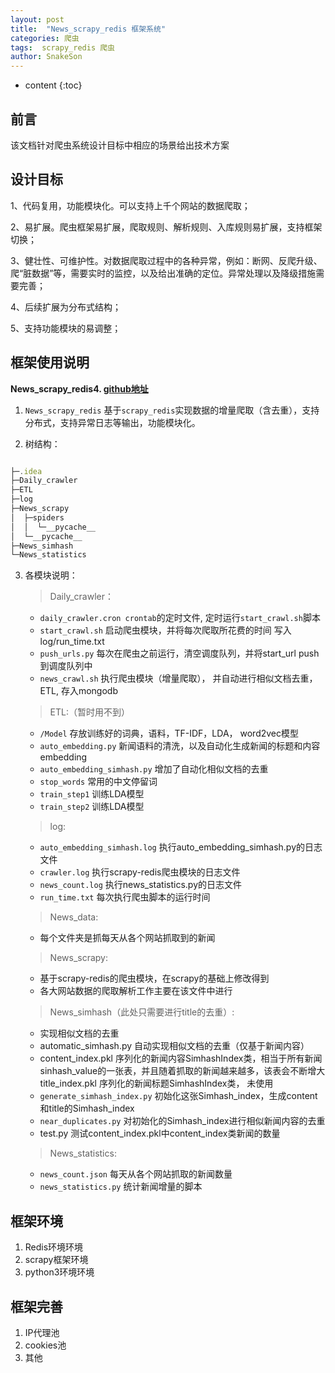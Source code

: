 ```yaml
---
layout: post
title:  "News_scrapy_redis 框架系统"
categories: 爬虫
tags:  scrapy_redis 爬虫   
author: SnakeSon
---
```


* content
{:toc}


## 前言

该文档针对爬虫系统设计目标中相应的场景给出技术方案

## 设计目标

1、代码复用，功能模块化。可以支持上千个网站的数据爬取；

2、易扩展。爬虫框架易扩展，爬取规则、解析规则、入库规则易扩展，支持框架切换；

3、健壮性、可维护性。对数据爬取过程中的各种异常，例如：断网、反爬升级、爬“脏数据”等，需要实时的监控，以及给出准确的定位。异常处理以及降级措施需要完善；

4、后续扩展为分布式结构；

5、支持功能模块的易调整；








## 框架使用说明

**News_scrapy_redis4. [github地址](https://github.com/wang-hongchao/News_scrapy_redis.git)**

1. `News_scrapy_redis` 基于`scrapy_redis`实现数据的增量爬取（含去重），支持分布式，支持异常日志等输出，功能模块化。

2. 树结构：

```js

├─.idea
├─Daily_crawler
├─ETL
├─log
├─News_scrapy
│  ├─spiders
│  │  └─__pycache__
│  └─__pycache__
├─News_simhash
└─News_statistics

```

3. 各模块说明：
 
    > Daily_crawler：	
    
	- `daily_crawler.cron crontab`的定时文件, 定时运行`start_crawl.sh`脚本
	- `start_crawl.sh` 启动爬虫模块，并将每次爬取所花费的时间 写入 log/run_time.txt
	- `push_urls.py` 每次在爬虫之前运行，清空调度队列，并将start_url push到调度队列中
	- `news_crawl.sh` 执行爬虫模块（增量爬取）， 并自动进行相似文档去重，ETL, 存入mongodb
   
	> ETL:（暂时用不到）
	
	- `/Model` 存放训练好的词典，语料，TF-IDF，LDA， word2vec模型
	- `auto_embedding.py` 新闻语料的清洗，以及自动化生成新闻的标题和内容embedding
	- `auto_embedding_simhash.py` 增加了自动化相似文档的去重
	- `stop_words` 常用的中文停留词
	- `train_step1` 训练LDA模型
	- `train_step2` 训练LDA模型
    
	> log:
	
    - `auto_embedding_simhash.log` 执行auto_embedding_simhash.py的日志文件
	- `crawler.log` 执行scrapy-redis爬虫模块的日志文件
	- `news_count.log` 执行news_statistics.py的日志文件
	- `run_time.txt` 每次执行爬虫脚本的运行时间
    
	> News_data:
     
    - 每个文件夹是抓每天从各个网站抓取到的新闻
    
	> News_scrapy:
    
	- 基于scrapy-redis的爬虫模块，在scrapy的基础上修改得到
    - 各大网站数据的爬取解析工作主要在该文件中进行
    
	> News_simhash（此处只需要进行title的去重）:
    
	- 实现相似文档的去重
	- automatic_simhash.py 自动实现相似文档的去重（仅基于新闻内容）
	- content_index.pkl 序列化的新闻内容SimhashIndex类，相当于所有新闻sinhash_value的一张表，并且随着抓取的新闻越来越多，该表会不断增大title_index.pkl 序列化的新闻标题SimhashIndex类， 未使用
	- `generate_simhash_index.py` 初始化这张Simhash_index，生成content和title的Simhash_index
	- `near_duplicates.py` 对初始化的Simhash_index进行相似新闻内容的去重
	- test.py 测试content_index.pkl中content_index类新闻的数量
    
	> News_statistics:
    
	- `news_count.json` 每天从各个网站抓取的新闻数量
	- `news_statistics.py` 统计新闻增量的脚本

## 框架环境

1. Redis环境环境
2. scrapy框架环境
3. python3环境环境


## 框架完善
1. IP代理池
2. cookies池 
3. 其他



    
	

 

